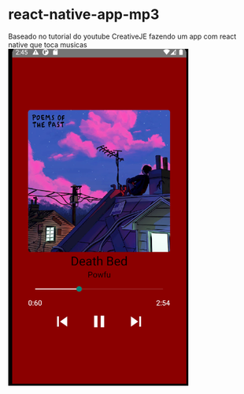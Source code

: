 # react-native-app-mp3

Baseado no tutorial do youtube CreativeJE fazendo um app com react native que toca musicas 
<img src="t.png"/>
